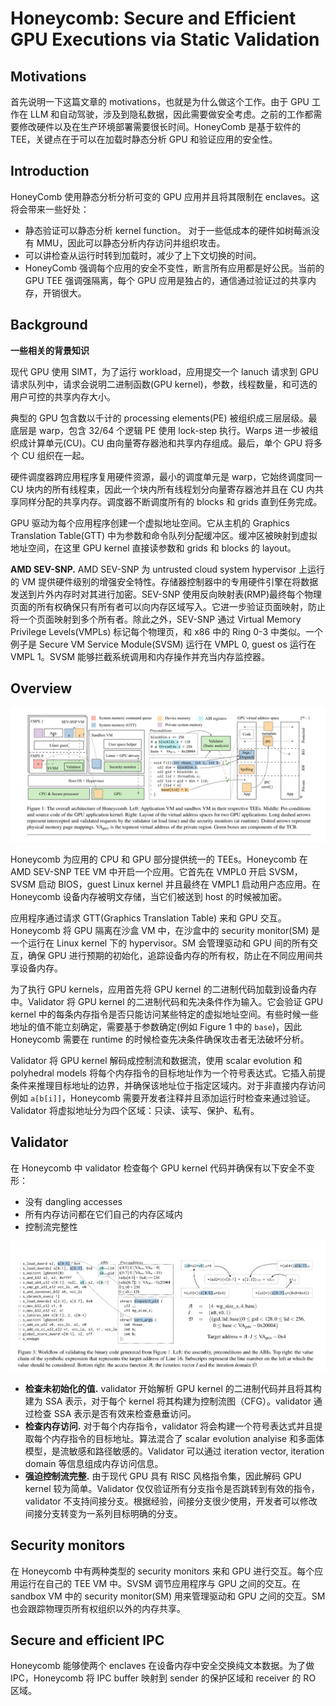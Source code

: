 # Honeycomb: Secure and Efficient GPU Executions via Static Validation

## Motivations
首先说明一下这篇文章的 motivations，也就是为什么做这个工作。由于 GPU 工作在 LLM 和自动驾驶，涉及到隐私数据，因此需要做安全考虑。之前的工作都需要修改硬件以及在生产环境部署需要很长时间。HoneyComb 是基于软件的 TEE，关键点在于可以在加载时静态分析 GPU 和验证应用的安全性。

## Introduction
HoneyComb 使用静态分析分析可变的 GPU 应用并且将其限制在 enclaves。这将会带来一些好处：
- 静态验证可以静态分析 kernel function。 对于一些低成本的硬件如树莓派没有 MMU，因此可以静态分析内存访问并组织攻击。
- 可以讲检查从运行时转到加载时，减少了上下文切换的时间。
- HoneyComb 强调每个应用的安全不变性，断言所有应用都是好公民。当前的 GPU TEE 强调强隔离，每个 GPU 应用是独占的，通信通过验证过的共享内存，开销很大。

## Background
**一些相关的背景知识**

现代 GPU 使用 SIMT，为了运行 workload，应用提交一个 lanuch 请求到 GPU 请求队列中，请求会说明二进制函数(GPU kernel)，参数，线程数量，和可选的用户可控的共享内存大小。

典型的 GPU 包含数以千计的 processing elements(PE) 被组织成三层层级。最底层是 warp，包含 32/64 个逻辑 PE 使用 lock-step 执行。Warps 进一步被组织成计算单元(CU)。CU 由向量寄存器池和共享内存组成。最后，单个 GPU 将多个 CU 组织在一起。

硬件调度器跨应用程序复用硬件资源，最小的调度单元是 warp，它始终调度同一 CU 块内的所有线程束，因此一个块内所有线程划分向量寄存器池并且在 CU 内共享同样分配的共享内存。调度器不断调度所有的 blocks 和 grids 直到任务完成。

GPU 驱动为每个应用程序创建一个虚拟地址空间。它从主机的 Graphics Translation Table(GTT) 中为参数和命令队列分配缓冲区。缓冲区被映射到虚拟地址空间，在这里 GPU kernel 直接读参数和 grids 和 blocks 的 layout。

**AMD SEV-SNP.** AMD SEV-SNP 为 untrusted cloud system hypervisor 上运行的 VM 提供硬件级别的增强安全特性。存储器控制器中的专用硬件引擎在将数据发送到片外内存时对其进行加密。SEV-SNP 使用反向映射表(RMP)最终每个物理页面的所有权确保只有所有者可以向内存区域写入。它进一步验证页面映射，防止将一个页面映射到多个所有者。除此之外，SEV-SNP 通过 Virtual Memory Privilege Levels(VMPLs) 标记每个物理页，和 x86 中的 Ring 0-3 中类似。一个例子是 Secure VM Service Module(SVSM) 运行在 VMPL 0, guest os 运行在 VMPL 1。SVSM 能够拦截系统调用和内存操作并充当内存监控器。

## Overview

![](./figure1.png)

Honeycomb 为应用的 CPU 和 GPU 部分提供统一的 TEEs。Honeycomb 在 AMD SEV-SNP TEE VM 中开启一个应用。它首先在 VMPL0 开启 SVSM，SVSM 启动 BIOS，guest Linux kernel 并且最终在 VMPL1 启动用户态应用。在 Honeycomb 设备内存被明文存储，当它们被送到 host 的时候被加密。

应用程序通过请求 GTT(Graphics Translation Table) 来和 GPU 交互。Honeycomb 将 GPU 隔离在沙盒 VM 中，在沙盒中的 security monitor(SM) 是一个运行在 Linux kernel 下的 hypervisor。SM 会管理驱动和 GPU 间的所有交互，确保 GPU 进行预期的初始化，追踪设备内存的所有权，防止在不同应用间共享设备内存。

为了执行 GPU kernels，应用首先将 GPU kernel 的二进制代码加载到设备内存中。Validator 将  GPU kernel 的二进制代码和先决条件作为输入。它会验证 GPU kernel 中的每条内存指令是否只能访问某些特定的虚拟地址空间。有些时候一些地址的值不能立刻确定，需要基于参数确定(例如 Figure 1 中的 `base`)，因此 Honeycomb 需要在 runtime 的时候检查先决条件确保攻击者无法破坏分析。

Validator 将 GPU kernel 解码成控制流和数据流，使用 scalar evolution 和 polyhedral models 将每个内存指令的目标地址作为一个符号表达式。它插入前提条件来推理目标地址的边界，并确保该地址位于指定区域内。对于非直接内存访问例如 `a[b[i]]`，Honeycomb 需要开发者注释并且添加运行时检查来通过验证。Validator 将虚拟地址分为四个区域：只读、读写、保护、私有。

## Validator

在 Honeycomb 中 validator 检查每个 GPU kernel 代码并确保有以下安全不变形：
- 没有 dangling accesses
- 所有内存访问都在它们自己的内存区域内
- 控制流完整性

![](figure3.png)

- **检查未初始化的值.** validator 开始解析 GPU kernel 的二进制代码并且将其构建为 SSA 表示，对于每个 kernel 将其构建为控制流图（CFG）。validator 通过检查 SSA 表示是否有效来检查悬垂访问。
- **检查内存访问.** 对于每个内存指令，validator 将会构建一个符号表达式并且提取每个内存指令的目标地址。算法混合了 scalar evolution analyise 和多面体模型，是流敏感和路径敏感的。Validator 可以通过 iteration vector, iteration domain 等信息组成内存访问信息。
- **强迫控制流完整.** 由于现代 GPU 具有 RISC 风格指令集，因此解码 GPU kernel 较为简单。Validator 仅仅验证所有分支指令是否跳转到有效的指令，validator 不支持间接分支。根据经验，间接分支很少使用，开发者可以修改间接分支转变为一系列目标明确的分支。

## Security monitors
在 Honeycomb 中有两种类型的 security monitors 来和 GPU 进行交互。每个应用运行在自己的 TEE VM 中。SVSM 调节应用程序与 GPU 之间的交互。在 sandbox VM 中的 security monitor(SM) 用来管理驱动和 GPU 之间的交互。SM 也会跟踪物理页所有权组织以外的内存共享。

## Secure and efficient IPC
Honeycomb 能够使两个 enclaves 在设备内存中安全交换纯文本数据。为了做 IPC，Honeycomb 将 IPC buffer 映射到 sender 的保护区域和 receiver 的 RO 区域。

